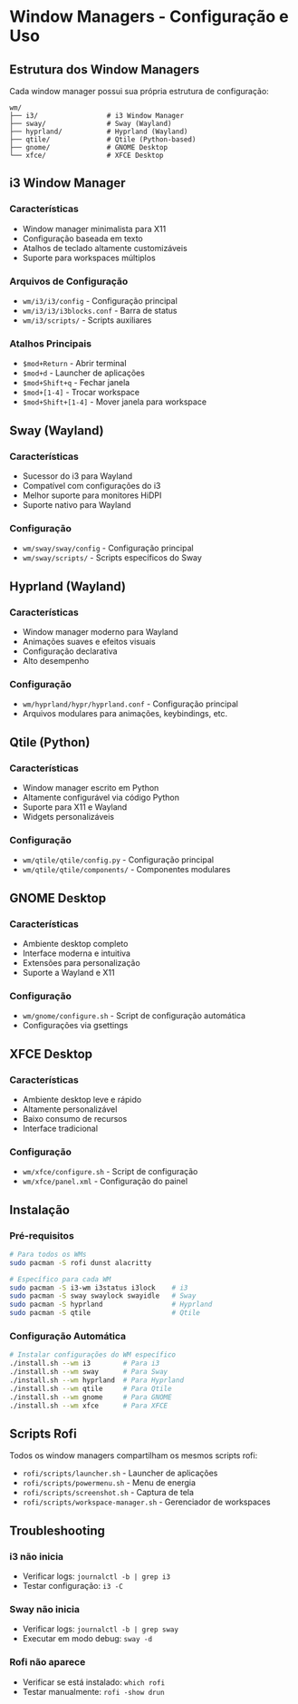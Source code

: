 # Window Managers - Configuração e Uso

## Estrutura dos Window Managers

Cada window manager possui sua própria estrutura de configuração:

```
wm/
├── i3/                 # i3 Window Manager
├── sway/               # Sway (Wayland)
├── hyprland/           # Hyprland (Wayland)
├── qtile/              # Qtile (Python-based)
├── gnome/              # GNOME Desktop
└── xfce/               # XFCE Desktop
```

## i3 Window Manager

### Características
- Window manager minimalista para X11
- Configuração baseada em texto
- Atalhos de teclado altamente customizáveis
- Suporte para workspaces múltiplos

### Arquivos de Configuração
- `wm/i3/i3/config` - Configuração principal
- `wm/i3/i3/i3blocks.conf` - Barra de status
- `wm/i3/scripts/` - Scripts auxiliares

### Atalhos Principais
- `$mod+Return` - Abrir terminal
- `$mod+d` - Launcher de aplicações
- `$mod+Shift+q` - Fechar janela
- `$mod+[1-4]` - Trocar workspace
- `$mod+Shift+[1-4]` - Mover janela para workspace

## Sway (Wayland)

### Características
- Sucessor do i3 para Wayland
- Compatível com configurações do i3
- Melhor suporte para monitores HiDPI
- Suporte nativo para Wayland

### Configuração
- `wm/sway/sway/config` - Configuração principal
- `wm/sway/scripts/` - Scripts específicos do Sway

## Hyprland (Wayland)

### Características
- Window manager moderno para Wayland
- Animações suaves e efeitos visuais
- Configuração declarativa
- Alto desempenho

### Configuração
- `wm/hyprland/hypr/hyprland.conf` - Configuração principal
- Arquivos modulares para animações, keybindings, etc.

## Qtile (Python)

### Características
- Window manager escrito em Python
- Altamente configurável via código Python
- Suporte para X11 e Wayland
- Widgets personalizáveis

### Configuração
- `wm/qtile/qtile/config.py` - Configuração principal
- `wm/qtile/qtile/components/` - Componentes modulares

## GNOME Desktop

### Características
- Ambiente desktop completo
- Interface moderna e intuitiva
- Extensões para personalização
- Suporte a Wayland e X11

### Configuração
- `wm/gnome/configure.sh` - Script de configuração automática
- Configurações via gsettings

## XFCE Desktop

### Características
- Ambiente desktop leve e rápido
- Altamente personalizável
- Baixo consumo de recursos
- Interface tradicional

### Configuração
- `wm/xfce/configure.sh` - Script de configuração
- `wm/xfce/panel.xml` - Configuração do painel

## Instalação

### Pré-requisitos
```bash
# Para todos os WMs
sudo pacman -S rofi dunst alacritty

# Específico para cada WM
sudo pacman -S i3-wm i3status i3lock    # i3
sudo pacman -S sway swaylock swayidle   # Sway
sudo pacman -S hyprland                 # Hyprland
sudo pacman -S qtile                    # Qtile
```

### Configuração Automática
```bash
# Instalar configurações do WM específico
./install.sh --wm i3        # Para i3
./install.sh --wm sway      # Para Sway
./install.sh --wm hyprland  # Para Hyprland
./install.sh --wm qtile     # Para Qtile
./install.sh --wm gnome     # Para GNOME
./install.sh --wm xfce      # Para XFCE
```

## Scripts Rofi

Todos os window managers compartilham os mesmos scripts rofi:

- `rofi/scripts/launcher.sh` - Launcher de aplicações
- `rofi/scripts/powermenu.sh` - Menu de energia
- `rofi/scripts/screenshot.sh` - Captura de tela
- `rofi/scripts/workspace-manager.sh` - Gerenciador de workspaces

## Troubleshooting

### i3 não inicia
- Verificar logs: `journalctl -b | grep i3`
- Testar configuração: `i3 -C`

### Sway não inicia
- Verificar logs: `journalctl -b | grep sway`
- Executar em modo debug: `sway -d`

### Rofi não aparece
- Verificar se está instalado: `which rofi`
- Testar manualmente: `rofi -show drun`
